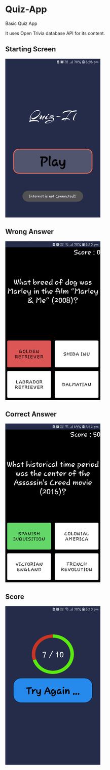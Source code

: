 # Quiz-App

Basic Quiz App

It uses Open Trivia database API for its content.

## Starting Screen
<img src="https://github.com/lavish123409/Quiz-App/raw/master/Screenshots/Screenshot_20210601-180640_Quiz%20App.jpg" alt="Starting Screen" width="300" height="500" />

## Wrong Answer
<img src="https://github.com/lavish123409/Quiz-App/blob/master/Screenshots/Screenshot_20210601-181003_Quiz%20App.jpg" alt="Wrong Answer" width="300" height="500" />

## Correct Answer
<img src="https://github.com/lavish123409/Quiz-App/blob/master/Screenshots/Screenshot_20210601-181214_Quiz%20App.jpg" alt="Correct Answer" width="300" height="500" />

## Score
<img src="https://github.com/lavish123409/Quiz-App/blob/master/Screenshots/Screenshot_20210601-181057_Quiz%20App.jpg" alt="Score" width="300" height="500" />
